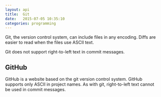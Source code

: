 ```yaml
---
layout: api
title:  Git
date:   2015-07-05 10:35:10
categories: programming
---
```


Git, the version control system, can include files in any encoding. Diffs are easier to
read when the files use ASCII text.

Git does not support right-to-left text in commit messages.

## GitHub

GitHub is a website based on the git version control system. GitHub supports only ASCII
in project names. As with git, right-to-left text cannot be used in commit messages.
